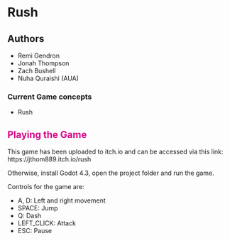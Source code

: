# Rush

## Authors
- Remi Gendron
- Jonah Thompson
- Zach Bushell
- Nuha Quraishi (AUA)

### Current Game concepts
- Rush 

<h2><strong style="color:#d70087;">Playing the Game</strong></h2>
This game has been uploaded to itch.io and can be accessed via this link: <link>https://jthom889.itch.io/rush</link>

Otherwise, install Godot 4.3, open the project folder and run the game.

Controls for the game are:
- A, D: Left and right movement  
- SPACE: Jump  
- Q: Dash  
- LEFT_CLICK: Attack  
- ESC: Pause  


